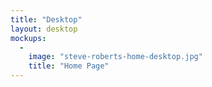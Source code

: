 ```yaml
---
title: "Desktop"
layout: desktop
mockups:
  -
    image: "steve-roberts-home-desktop.jpg"
    title: "Home Page"
---
```

